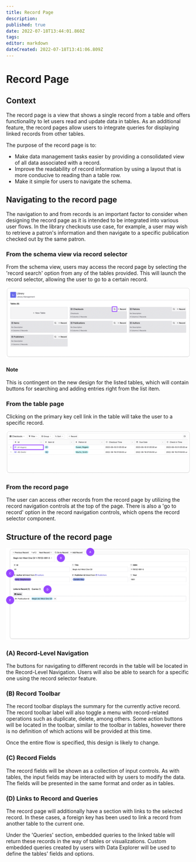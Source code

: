 ```yaml
---
title: Record Page
description: 
published: true
date: 2022-07-18T13:44:01.860Z
tags: 
editor: markdown
dateCreated: 2022-07-18T13:41:06.809Z
---
```


# Record Page

## Context

The record page is a view that shows a single record from a table and offers functionality to let users read and update data in tables. As an additional feature, the record pages allow users to integrate queries for displaying linked records from other tables.

The purpose of the record page is to:

- Make data management tasks easier by providing a consolidated view of all data associated with a record.
- Improve the readability of record information by using a layout that is more conducive to reading than a table row.
- Make it simple for users to navigate the schema.

## Navigating to the record page

The navigation to and from records is an important factor to consider when designing the record page as it is intended to be integrated into various user flows. In the library checkouts use case, for example, a user may wish to retrieve a patron's information and then navigate to a specific publication checked out by the same patron. 

### From the schema view via record selector
From the schema view, users may access the record page by selecting the 'record search' option from any of the tables provided. This will launch the record selector, allowing the user to go to a certain record.

![image](/assets/design/specs/record-page/179518507-ff971ee7-fc09-4c65-aaf0-df8a73743998.png)

#### Note
This is contingent on the new design for the listed tables, which will contain buttons for searching and adding entries right from the list item.

### From the table page

Clicking on the primary key cell link in the table will take the user to a specific record.

![image](/assets/design/specs/record-page/179518645-c6892e7c-91c5-43a3-a940-b1977ad38d84.png)

### From the record page

The user can access other records from the record page by utilizing the record navigation controls at the top of the page. There is also a 'go to record' option in the record navigation controls, which opens the record selector component.

## Structure of the record page
![image](/assets/design/specs/record-page/179518163-968faacf-c3c0-4b5f-a011-6335e0ebe922.png)

### (A) Record-Level Navigation 

The buttons for navigating to different records in the table will be located in the Record-Level Navigation. Users will also be able to search for a specific one using the record selector feature.

### (B) Record Toolbar 

The record toolbar displays the summary for the currently active record. The record toolbar label will also toggle a menu with record-related operations such as duplicate, delete, among others. Some action buttons will be located in the toolbar, similar to the toolbar in tables, however there is no definition of which actions will be provided at this time.

Once the entire flow is specified, this design is likely to change.

### (C) Record Fields 

The record fields will be shown as a collection of input controls. As with tables, the input fields may be interacted with by users to modify the data. The fields will be presented in the same format and order as in tables. 

### (D) Links to Record and Queries 

The record page will additionally have a section with links to the selected record. In these cases, a foreign key has been used to link a record from another table to the current one.

Under the 'Queries' section, embedded queries to the linked table will return these records in the way of tables or visualizations. Custom embedded queries created by users with Data Explorer will be used to define the tables' fields and options.